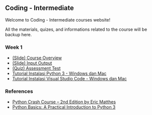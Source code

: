 ## Coding - Intermediate

Welcome to Coding - Intermediate courses website!

All the materials, quizes, and informations related to the course will be backup here.

### Week 1

- [(Slide) Course Overview](https://docs.google.com/presentation/d/1_2CBNXbTxSfNE-ZyvvsyPmcJzBh-QnyZ0sam4QWDGss)
- [(Slide) Input Output](https://docs.google.com/presentation/d/1znGY50H2Ankue-beklZYFSE6qQrveVfEOyW72e3WqtA)
- [(Quiz) Assessment Test](https://ristek.link/COD-Odd-Test)
- [Tutorial Instalasi Python 3 - Windows dan Mac](pdf/Tutorial_Instalasi_Python3_WinMac.pdf)
- [Tutorial Instalasi Visual Studio Code - Windows dan Mac](pdf/Tutorial_Instalasi_VSCode_WinMac.pdf)

### References
- [Python Crash Course – 2nd Edition by Eric Matthes](https://www.google.co.id/books/edition/Python_Crash_Course_2nd_Edition/w1v6DwAAQBAJ)
- [Python Basics: A Practical Introduction to Python 3](https://static.realpython.com/python-basics-sample-chapters.pdf)